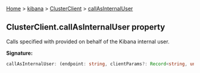 [Home](./index) &gt; [kibana](./kibana.md) &gt; [ClusterClient](./kibana.clusterclient.md) &gt; [callAsInternalUser](./kibana.clusterclient.callasinternaluser.md)

## ClusterClient.callAsInternalUser property

Calls specified  with provided  on behalf of the Kibana internal user.

<b>Signature:</b>

```typescript
callAsInternalUser: (endpoint: string, clientParams?: Record<string, unknown>, options?: CallAPIOptions | undefined) => Promise<any>;
```
